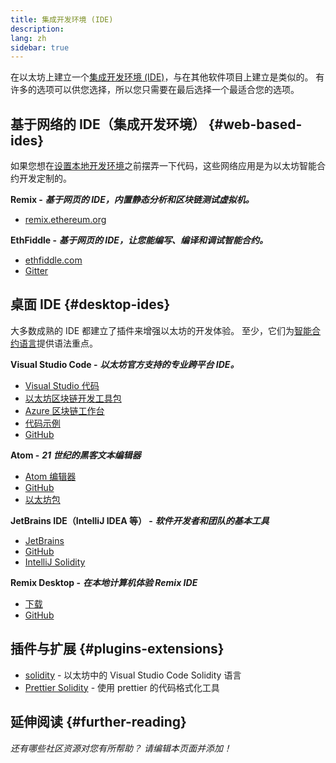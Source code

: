 ```yaml
---
title: 集成开发环境 (IDE)
description:
lang: zh
sidebar: true
---
```


在以太坊上建立一个[集成开发环境 (IDE)](https://en.wikipedia.org/wiki/Integrated_development_environment)，与在其他软件项目上建立是类似的。 有许多的选项可以供您选择，所以您只需要在最后选择一个最适合您的选项。

## 基于网络的 IDE（集成开发环境） {#web-based-ides}

如果您想在[设置本地开发环境](/developers/local-environment/)之前摆弄一下代码，这些网络应用是为以太坊智能合约开发定制的。

**Remix -** **_基于网页的 IDE，内置静态分析和区块链测试虚拟机。_**

- [remix.ethereum.org](https://remix.ethereum.org/)

**EthFiddle -** **_基于网页的 IDE，让您能编写、编译和调试智能合约。_**

- [ethfiddle.com](https://ethfiddle.com/)
- [Gitter](https://gitter.im/loomnetwork/ethfiddle)

## 桌面 IDE {#desktop-ides}

大多数成熟的 IDE 都建立了插件来增强以太坊的开发体验。 至少，它们为[智能合约语言](/developers/docs/smart-contracts/languages/)提供语法重点。

**Visual Studio Code -** **_以太坊官方支持的专业跨平台 IDE。_**

- [Visual Studio 代码](https://code.visualstudio.com/)
- [以太坊区块链开发工具包](https://marketplace.visualstudio.com/items?itemName=AzBlockchain.azure-blockchain)
- [Azure 区块链工作台](https://azuremarketplace.microsoft.com/en-us/marketplace/apps/microsoft-azure-blockchain.azure-blockchain-workbench?tab=Overview)
- [代码示例](https://github.com/Azure-Samples/blockchain/blob/master/blockchain-workbench/application-and-smart-contract-samples/readme.md)
- [GitHub](https://github.com/microsoft/vscode)

**Atom -** **_21 世纪的黑客文本编辑器_**

- [Atom 编辑器](https://atom.io/)
- [GitHub](https://github.com/atom)
- [以太坊包](https://atom.io/packages/search?utf8=%E2%9C%93&q=keyword%3Aethereum&commit=Search)

**JetBrains IDE（IntelliJ IDEA 等） -** **_软件开发者和团队的基本工具_**

- [JetBrains](https://www.jetbrains.com/)
- [GitHub](https://github.com/JetBrains)
- [IntelliJ Solidity](https://github.com/intellij-solidity/intellij-solidity/)

**Remix Desktop -** **_在本地计算机体验 Remix IDE_**

- [下载](https://github.com/ethereum/remix-desktop/releases)
- [GitHub](https://github.com/ethereum/remix-desktop)

## 插件与扩展 {#plugins-extensions}

- [solidity](https://marketplace.visualstudio.com/items?itemName=JuanBlanco.solidity) - 以太坊中的 Visual Studio Code Solidity 语言
- [Prettier Solidity](https://github.com/prettier-solidity/prettier-plugin-solidity) - 使用 prettier 的代码格式化工具

## 延伸阅读 {#further-reading}

_还有哪些社区资源对您有所帮助？ 请编辑本页面并添加！_
